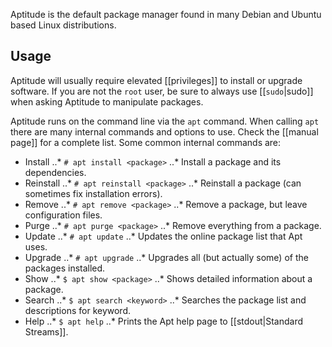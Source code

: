 Aptitude is the default package manager found in many Debian and Ubuntu based Linux distributions.

## Usage

Aptitude will usually require elevated [[privileges]] to install or upgrade software. If you are not the `root` user, be sure to always use [[`sudo`|sudo]] when asking Aptitude to manipulate packages.

Aptitude runs on the command line via the `apt` command. When calling `apt` there are many internal commands and options to use. Check the [[manual page]] for a complete list. Some common internal commands are:

* Install
..* `# apt install <package>`
..* Install a package and its dependencies.
* Reinstall
..* `# apt reinstall <package>`
..* Reinstall a package (can sometimes fix installation errors).
* Remove
..* `# apt remove <package>`
..* Remove a package, but leave configuration files.
* Purge
..* `# apt purge <package>`
..* Remove everything from a package.
* Update
..* `# apt update`
..* Updates the online package list that Apt uses.
* Upgrade
..* `# apt upgrade`
..* Upgrades all (but actually some) of the packages installed.
* Show
..* `$ apt show <package>`
..* Shows detailed information about a package.
* Search
..* `$ apt search <keyword>`
..* Searches the package list and descriptions for keyword.
* Help
..* `$ apt help`
..* Prints the Apt help page to [[stdout|Standard Streams]].